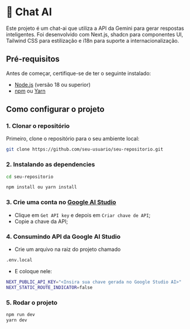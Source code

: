 # 🤖 Chat AI

Este projeto é um chat-ai que utiliza a API da Gemini para gerar respostas inteligentes. Foi desenvolvido com Next.js, shadcn para componentes UI, Tailwind CSS para estilização e i18n para suporte a internacionalização.

## Pré-requisitos

Antes de começar, certifique-se de ter o seguinte instalado:

- [Node.js](https://nodejs.org/) (versão 18 ou superior)
- [npm](https://www.npmjs.com/) ou [Yarn](https://yarnpkg.com/)

## Como configurar o projeto

### 1. Clonar o repositório

Primeiro, clone o repositório para o seu ambiente local:

```bash
git clone https://github.com/seu-usuario/seu-repositorio.git
```

### 2. Instalando as dependencies

```bash
cd seu-repositorio

npm install ou yarn install
```

### 3. Crie uma conta no [Google AI Studio](https://ai.google.dev/aistudio)

- Clique em `Get API key` e depois em `Criar chave de API`;
- Copie a chave da API;

### 4. Consumindo API da Google AI Studio

- Crie um arquivo na raiz do projeto chamado

```bash
.env.local
```

- E coloque nele:

```bash
NEXT_PUBLIC_API_KEY="<Insira sua chave gerada no Google Studio AI>"
NEXT_STATIC_ROUTE_INDICATOR=false
```

### 5. Rodar o projeto

```bash
npm run dev
yarn dev
```
